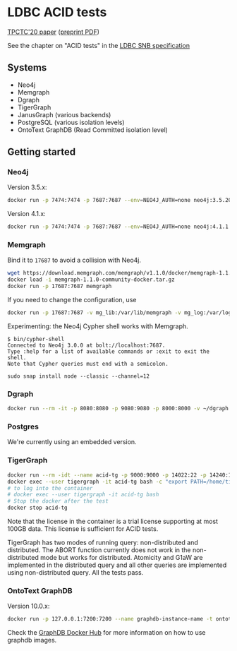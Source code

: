 # LDBC ACID tests

[TPCTC'20 paper](https://link.springer.com/chapter/10.1007/978-3-030-84924-5_1) ([preprint PDF](http://mit.bme.hu/~szarnyas/ldbc/ldbc-acid-tpctc2020-camera-ready.pdf))

See the chapter on "ACID tests" in the [LDBC SNB specification](https://ldbc.github.io/ldbc_snb_docs/ldbc-snb-specification.pdf)

## Systems

* Neo4j
* Memgraph
* Dgraph
* TigerGraph
* JanusGraph (various backends)
* PostgreSQL (various isolation levels)
* OntoText GraphDB (Read Committed isolation level)

## Getting started

### Neo4j

Version 3.5.x:
```bash
docker run -p 7474:7474 -p 7687:7687 --env=NEO4J_AUTH=none neo4j:3.5.20
```

Version 4.1.x:
```bash
docker run -p 7474:7474 -p 7687:7687 --env=NEO4J_AUTH=none neo4j:4.1.1
```

### Memgraph

Bind it to `17687` to avoid a collision with Neo4j.

```bash
wget https://download.memgraph.com/memgraph/v1.1.0/docker/memgraph-1.1.0-community-docker.tar.gz
docker load -i memgraph-1.1.0-community-docker.tar.gz
docker run -p 17687:7687 memgraph
```

If you need to change the configuration, use
```bash
docker run -p 17687:7687 -v mg_lib:/var/lib/memgraph -v mg_log:/var/log/memgraph -v mg_etc:/etc/memgraph memgraph
```

Experimenting: the Neo4j Cypher shell works with Memgraph.

```console
$ bin/cypher-shell 
Connected to Neo4j 3.0.0 at bolt://localhost:7687.
Type :help for a list of available commands or :exit to exit the shell.
Note that Cypher queries must end with a semicolon.
```

```
sudo snap install node --classic --channel=12
```

### Dgraph

```bash
docker run --rm -it -p 8080:8080 -p 9080:9080 -p 8000:8000 -v ~/dgraph:/dgraph dgraph/standalone:v20.07.0
```

### Postgres

We're currently using an embedded version.

### TigerGraph

```bash
docker run --rm -idt --name acid-tg -p 9000:9000 -p 14022:22 -p 14240:14240 -v `pwd`/tigergraph:/tigergraph:z docker.tigergraph.com/tigergraph:latest
docker exec --user tigergraph -it acid-tg bash -c "export PATH=/home/tigergraph/tigergraph/app/cmd:\$PATH; gadmin start all; gsql /tigergraph/setup.gsql"
# to log into the container
# docker exec --user tigergraph -it acid-tg bash
# Stop the docker after the test
docker stop acid-tg 
```

Note that the license in the container is a trial license supporting at most 100GB data. This license is sufficient for ACID tests.

TigerGraph has two modes of running query: non-distributed and distributed. The ABORT function currently does not work in the non-distributed mode but works for distributed. Atomicity and G1aW are implemented in the distributed query and all other queries are implemented using non-distributed query. All the tests pass.

### OntoText GraphDB

Version 10.0.x:
```bash
docker run -p 127.0.0.1:7200:7200 --name graphdb-instance-name -t ontotext/graphdb:10.0.2
```

Check the [GraphDB Docker Hub](https://hub.docker.com/r/ontotext/graphdb/) for more information on how to use graphdb images.
